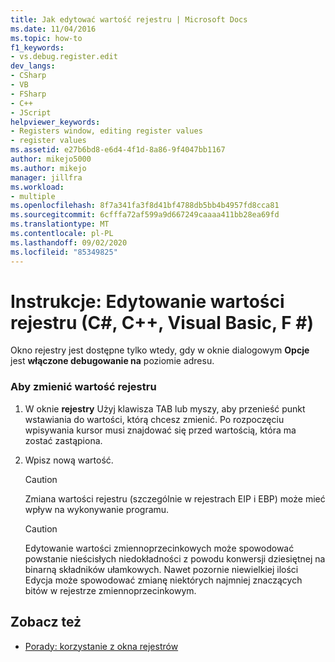 ```yaml
---
title: Jak edytować wartość rejestru | Microsoft Docs
ms.date: 11/04/2016
ms.topic: how-to
f1_keywords:
- vs.debug.register.edit
dev_langs:
- CSharp
- VB
- FSharp
- C++
- JScript
helpviewer_keywords:
- Registers window, editing register values
- register values
ms.assetid: e27b6bd8-e6d4-4f1d-8a86-9f4047bb1167
author: mikejo5000
ms.author: mikejo
manager: jillfra
ms.workload:
- multiple
ms.openlocfilehash: 8f7a341fa3f8d41bf4788db5bb4b4957fd8cca81
ms.sourcegitcommit: 6cfffa72af599a9d667249caaaa411bb28ea69fd
ms.translationtype: MT
ms.contentlocale: pl-PL
ms.lasthandoff: 09/02/2020
ms.locfileid: "85349825"
---
```

# <a name="how-to-edit-a-register-value-c-c-visual-basic-f"></a>Instrukcje: Edytowanie wartości rejestru (C#, C++, Visual Basic, F #)

Okno rejestry jest dostępne tylko wtedy, gdy w oknie dialogowym **Opcje** jest **włączone debugowanie na** poziomie adresu.

### <a name="to-change-the-value-of-a-register"></a>Aby zmienić wartość rejestru

1. W oknie **rejestry** Użyj klawisza TAB lub myszy, aby przenieść punkt wstawiania do wartości, którą chcesz zmienić. Po rozpoczęciu wpisywania kursor musi znajdować się przed wartością, która ma zostać zastąpiona.

2. Wpisz nową wartość.

    > [!CAUTION]
    > Zmiana wartości rejestru (szczególnie w rejestrach EIP i EBP) może mieć wpływ na wykonywanie programu.

    > [!CAUTION]
    > Edytowanie wartości zmiennoprzecinkowych może spowodować powstanie nieścisłych niedokładności z powodu konwersji dziesiętnej na binarną składników ułamkowych. Nawet pozornie niewielkiej ilości Edycja może spowodować zmianę niektórych najmniej znaczących bitów w rejestrze zmiennoprzecinkowym.

## <a name="see-also"></a>Zobacz też
- [Porady: korzystanie z okna rejestrów](../debugger/how-to-use-the-registers-window.md)